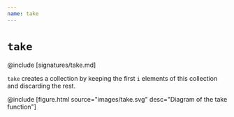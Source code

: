 ```yaml
---
name: take
---
```


# `take`

@include [signatures/take.md]

`take` creates a collection by keeping the first `i` elements of this collection and discarding the rest.

@include [figure.html source="images/take.svg" desc="Diagram of the take function"]
